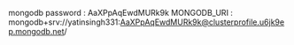 mongodb password : AaXPpAqEwdMURk9k
MONGODB_URI : mongodb+srv://yatinsingh331:AaXPpAqEwdMURk9k@clusterprofile.u6jk9ep.mongodb.net/